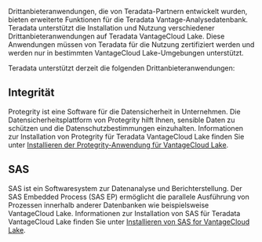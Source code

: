 Drittanbieteranwendungen, die von Teradata-Partnern entwickelt wurden, bieten erweiterte Funktionen für die Teradata Vantage-Analysedatenbank. Teradata unterstützt die Installation und Nutzung verschiedener Drittanbieteranwendungen auf Teradata VantageCloud Lake. Diese Anwendungen müssen von Teradata für die Nutzung zertifiziert werden und werden nur in bestimmten VantageCloud Lake-Umgebungen unterstützt.

Teradata unterstützt derzeit die folgenden Drittanbieteranwendungen:

Integrität
----------

Protegrity ist eine Software für die Datensicherheit in Unternehmen. Die Datensicherheitsplattform von Protegrity hilft Ihnen, sensible Daten zu schützen und die Datenschutzbestimmungen einzuhalten. Informationen zur Installation von Protegrity für Teradata VantageCloud Lake finden Sie unter [Installieren der Protegrity-Anwendung für VantageCloud Lake](https://docs.teradata.com/access/sources/dita/topic?dita:topicPath=bdz1707141094808.dita).

SAS
---

SAS ist ein Softwaresystem zur Datenanalyse und Berichterstellung. Der SAS Embedded Process (SAS EP) ermöglicht die parallele Ausführung von Prozessen innerhalb anderer Datenbanken wie beispielsweise VantageCloud Lake. Informationen zur Installation von SAS für Teradata VantageCloud Lake finden Sie unter [Installieren von SAS for VantageCloud Lake](https://docs.teradata.com/access/sources/dita/topic?dita:topicPath=xgb1712764452211.dita).
